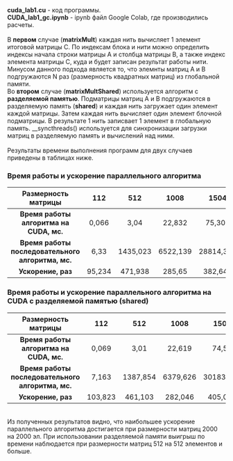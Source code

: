 **cuda_lab1.cu** - код программы.<br/>
**CUDA_lab1_gc.ipynb** - ipynb файл Google Colab, где производились расчеты.<br/>
<br/>
В **первом** случае (**matrixMult**) каждая нить вычисляет 1 элемент итоговой матрицы C. По индексам блока и нити можно определить индексы начала строки матрицы A и столбца матрицы B, а также индекс элемента матрицы C, куда и будет записан результат работы нити. Минусом данного подхода является то, что элемнты матриц A и B подгружаются N раз (размерность квадратных матриц) из глобальной памяти.<br/>
Во **втором** случае (**matrixMultShared**) используется алгоритм с **разделяемой памятью**. Подматрицы матриц A и B подгружаются в разделяемую память (__shared__) и каждая нить загружает один элемент каждой матрицы. Затем каждая нить вычисляет один элемент блочной подматрицы. В результате 1 нить записвает 1 элемент в глобальную память. __syncthreads() используется для синхронизации загрузки матриц в разделяемую память и вычислений над ними. <br/>
<br/>
Результаты времени выполнения программ для двух случаев приведены в таблицах ниже.

### Время работы и ускорение параллельного алгоритма
| Размерность матрицы | 112 |  512 | 1008 | 1504 | 2000 |
|:----:|:----:|:----:|:----:|:----:|:----:|
|**Время работы <br /> алгоритма на CUDA, мс.**| 0,066 | 3,04 | 22,832 | 75,304 | 177,183 |
|**Время работы <br /> последовательного алгоритма, мс.**| 6,33 | 1435,023 | 6522,139 | 28814,307 | 89697,769 |
|**Ускорение, раз**| 95,234 | 471,938 | 285,65 | 382,641 | 506,243 |


### Время работы и ускорение параллельного алгоритма на CUDA с разделяемой памятью (shared)
| Размерность матрицы | 112 |  512 | 1008 | 1504 | 2000 |
|:----:|:----:|:----:|:----:|:----:|:----:|
|**Время работы <br /> алгоритма на CUDA, мс.**| 0,069 | 3,01 | 22,619 | 74,52 | 170,708 |
|**Время работы <br /> последовательного алгоритма, мс.**| 7,163 | 1387,854 | 6379,626 | 30183,119 | 100188,594 |
|**Ускорение, раз**| 103,823 | 461,103 | 282,046 | 405,034 | 586,899 |
<br/>
Из полученных результатов видно, что наибольшее ускорение параллельного алгоритма достигается при размерности матриц 2000 на 2000 эл. При использовании разделяемой памяти выигрыш по времени наблюдается при размерности матриц 512 на 512 элементов и больше. 
